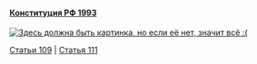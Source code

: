 #### [Конституция РФ 1993](https://lalawland.github.io/eurasia/russia/const)

[![Здесь должна быть картинка, но если её нет, значит всё :(](https://sun9-west.userapi.com/sun9-14/s/v1/ig2/RkMZKcCbcHhV0BNPjKNHQ2Y6WRl2_wbhjQsgS9Qz4861Knctbto3MuizeDSu7MY0xhqrkfxT908bWAg2Qgnd2PGW.jpg?size=1280x720&quality=95&type=album)](https://sun9-west.userapi.com/sun9-14/s/v1/ig2/RkMZKcCbcHhV0BNPjKNHQ2Y6WRl2_wbhjQsgS9Qz4861Knctbto3MuizeDSu7MY0xhqrkfxT908bWAg2Qgnd2PGW.jpg?size=1280x720&quality=95&type=album)

[Статьи 109](https://lalawland.github.io/eurasia/russia/const/art109) | [Статья 111](https://lalawland.github.io/eurasia/russia/const/art111)
